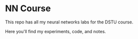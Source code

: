 # NN Course

This repo has all my neural networks labs for the DSTU course.

Here you'll find my experiments, code, and notes.
